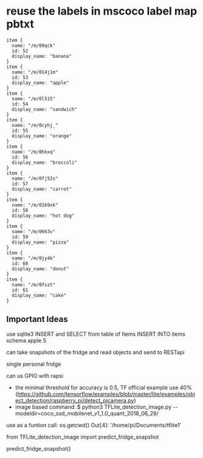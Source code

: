 # reuse the labels in mscoco label map pbtxt
```text
item {
  name: "/m/09qck"
  id: 52
  display_name: "banana"
}
item {
  name: "/m/014j1m"
  id: 53
  display_name: "apple"
}
item {
  name: "/m/0l515"
  id: 54
  display_name: "sandwich"
}
item {
  name: "/m/0cyhj_"
  id: 55
  display_name: "orange"
}
item {
  name: "/m/0hkxq"
  id: 56
  display_name: "broccoli"
}
item {
  name: "/m/0fj52s"
  id: 57
  display_name: "carrot"
}
item {
  name: "/m/01b9xk"
  id: 58
  display_name: "hot dog"
}
item {
  name: "/m/0663v"
  id: 59
  display_name: "pizza"
}
item {
  name: "/m/0jy4k"
  id: 60
  display_name: "donut"
}
item {
  name: "/m/0fszt"
  id: 61
  display_name: "cake"
}
```
## Important Ideas
use sqlite3
INSERT and SELECT from table of Items
INSERT INTO items schema apple 5

can take snapshots of the fridge and read objects and send to RESTapi

single personal fridge

can us GPIO with rapsi

- the minimal threshold for accuracy is 0.5, TF official example use 40% (https://github.com/tensorflow/examples/blob/master/lite/examples/object_detection/raspberry_pi/detect_picamera.py)
- image based command:
$ python3 TFLite_detection_image.py --modeldir=coco_ssd_mobilenet_v1_1.0_quant_2018_06_29/

use as a funtion call:
os.getcwd()
Out[4]: '/home/pi/Documents/tflite1'

from TFLite_detection_image import predict_fridge_snapshot

predict_fridge_snapshot()